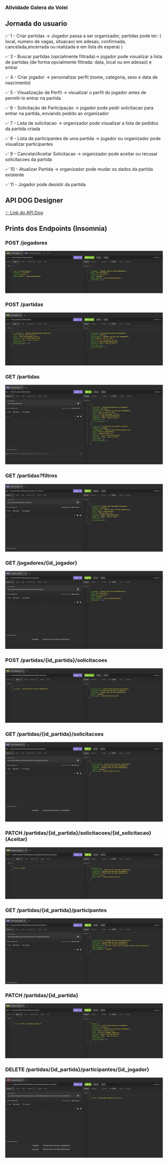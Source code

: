 ### Atividade Galera do Volei

## Jornada do usuario

✅ 1 - Criar partidas → Jogador passa a ser organizador, partidas pode ter: ( local, numero de vagas, situacao( em adesao, confirmada, cancelada,encerrada ou realizada e em lista de espera) )

✅ 3 - Buscar partidas (opcialmente filtrada)→ jogador pode visualizar a lista de partidas (de forma opcialmente filtrada: data, local ou em adesao) e entrar

✅ 4 - Criar jogador → personalizar perfil (nome, categoria, sexo e data de nascimento)

✅ 5 - Visualização de Perfil → visualizar o perfil do jogador antes de permiti-lo entrar na partida

✅ 6 - Solicitação de Participação → jogador pode pedir solicitacao para entrar na partida, enviando pedido ao organizador

✅ 7 - Lista de solicitacao → organizador pode visualizar a lista de pedidos da partida criada

✅ 8 - Lista de participantes de uma partida → jogador ou organizador pode visualizar participantes

✅ 9 - Cancelar/Aceitar Solicitacao → organizador pode aceitar ou recusar solicitacoes da partida

✅ 10 - Atualizar Partida → organizador pode mudar os dados da partida existente

✅ 11 - Jogador pode desistir da partida

## API DOG Designer

[✨ Link do API Dog](moqmhgh3ko.apidog.io)

## Prints dos Endpoints (Insomnia)

### POST /jogadores

![Criar Jogador](printsInsomnia/criarjogador.jpg)

### POST /partidas

![Criar Partida](printsInsomnia/criarpartida.jpg)

### GET /partidas

![Listar Partidas](printsInsomnia/listarpartidas.jpg)

### GET /partidas?filtros

![Listar Partidas com Filtro](printsInsomnia/listarpartidasfiltro.jpg)

### GET /jogadores/{id_jogador}

![Visualizar Jogador](printsInsomnia/visualizarjogador.jpg)

### POST /partidas/{id_partida}/solicitacoes

![Pedir Solicitação](printsInsomnia/pedirsolicitacao.jpg)

### GET /partidas/{id_partida}/solicitacoes

![Listar Solicitação da Partida](printsInsomnia/listarsolicitacaopartida.jpg)

### PATCH /partidas/{id_partida}/solicitacoes/{id_solicitacao} (Aceitar)

![Aceitar Solicitação](printsInsomnia/aceitasolicitacao.jpg)

### GET /partidas/{id_partida}/participantes

![Listar Participantes](printsInsomnia/listarparticipante.jpg)

### PATCH /partidas/{id_partida}

![Atualizar Partida](printsInsomnia/attpartida.jpg)

### DELETE /partidas/{id_partida}/participantes/{id_jogador}

![Desistir da Partida](printsInsomnia/desistirpartida.jpg)
